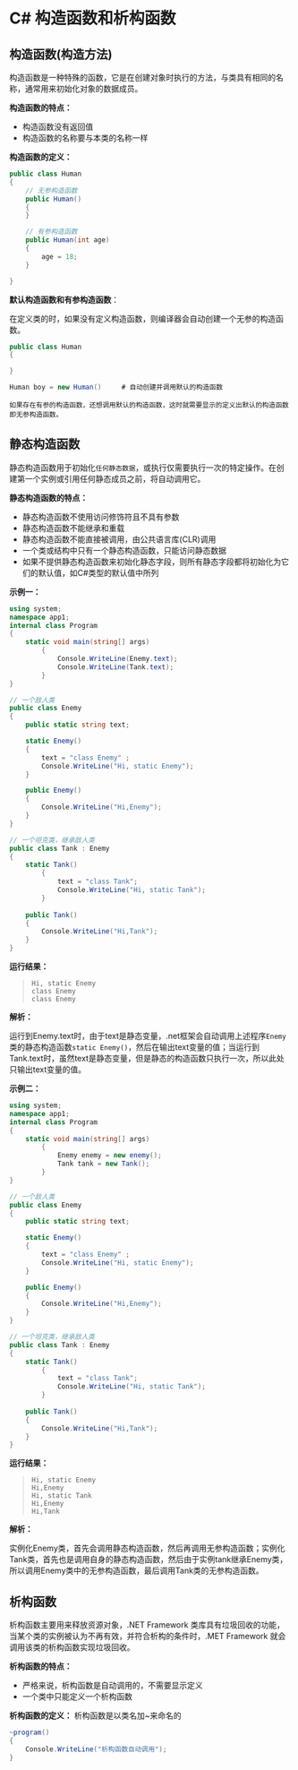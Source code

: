 # C# 构造函数和析构函数

## 构造函数(构造方法)

构造函数是一种特殊的函数，它是在创建对象时执行的方法，与类具有相同的名称，通常用来初始化对象的数据成员。


**构造函数的特点：**

- 构造函数没有返回值
- 构造函数的名称要与本类的名称一样


**构造函数的定义：**

```C#
public class Human
{   
    // 无参构造函数
    public Human()
    {
    }

    // 有参构造函数
    public Human(int age)
    {
        age = 18;
    }

}
```


**默认构造函数和有参构造函数**：

在定义类的时，如果没有定义构造函数，则编译器会自动创建一个无参的构造函数。
```C#
public class Human
{

}

Human boy = new Human()     # 自动创建并调用默认的构造函数
```
`如果存在有参的构造函数，还想调用默认的构造函数，这时就需要显示的定义出默认的构造函数即无参构造函数。`


## 静态构造函数

静态构造函数用于初始化`任何静态数据`，或执行仅需要执行一次的特定操作。在创建第一个实例或引用任何静态成员之前，将自动调用它。


**静态构造函数的特点：**

- 静态构造函数不使用访问修饰符且不具有参数
- 静态构造函数不能继承和重载
- 静态构造函数不能直接被调用，由公共语言库(CLR)调用
- 一个类或结构中只有一个静态构造函数，只能访问静态数据
- 如果不提供静态构造函数来初始化静态字段，则所有静态字段都将初始化为它们的默认值，如C#类型的默认值中所列

**示例一：**

```C#
using system;
namespace app1;
internal class Program
{
    static void main(string[] args)
        {
            Console.WriteLine(Enemy.text);
            Console.WriteLine(Tank.text);
        }
}

// 一个敌人类
public class Enemy
{   
    public static string text;

    static Enemy()
    {   
        text = "class Enemy" ;
        Console.WriteLine("Hi, static Enemy");
    }

    public Enemy()
    {
        Console.WriteLine("Hi,Enemy");
    }
}

// 一个坦克类，继承敌人类
public class Tank : Enemy
{
    static Tank()
        {   
            text = "class Tank";
            Console.WriteLine("Hi, static Tank");
        }
    
    public Tank()
    {
        Console.WriteLine("Hi,Tank");
    }
}
```

**运行结果：**
>     Hi, static Enemy
>     class Enemy
>     class Enemy

**解析：**

运行到Enemy.text时，由于text是静态变量，.net框架会自动调用上述程序`Enemy`类的静态构造函数`static Enemy()`，然后在输出text变量的值；当运行到Tank.text时，虽然text是静态变量，但是静态的构造函数只执行一次，所以此处只输出text变量的值。

**示例二：**

```C#
using system;
namespace app1;
internal class Program
{
    static void main(string[] args)
        {
            Enemy enemy = new enemy();
            Tank tank = new Tank();
        }
}

// 一个敌人类
public class Enemy
{   
    public static string text;

    static Enemy()
    {   
        text = "class Enemy" ;
        Console.WriteLine("Hi, static Enemy");
    }

    public Enemy()
    {
        Console.WriteLine("Hi,Enemy");
    }
}

// 一个坦克类，继承敌人类
public class Tank : Enemy
{
    static Tank()
        {   
            text = "class Tank";
            Console.WriteLine("Hi, static Tank");
        }
    
    public Tank()
    {
        Console.WriteLine("Hi,Tank");
    }
}
```

**运行结果：**
>     Hi, static Enemy
>     Hi,Enemy
>     Hi, static Tank
>     Hi,Enemy
>     Hi,Tank

**解析：**

实例化Enemy类，首先会调用静态构造函数，然后再调用无参构造函数；实例化Tank类，首先也是调用自身的静态构造函数，然后由于实例tank继承Enemy类，所以调用Enemy类中的无参构造函数，最后调用Tank类的无参构造函数。


## 析构函数

析构函数主要用来释放资源对象，.NET Framework 类库具有垃圾回收的功能，当某个类的实例被认为不再有效，并符合析构的条件时，.MET Framework 就会调用该类的析构函数实现垃圾回收。


**析构函数的特点：**

- 严格来说，析构函数是自动调用的，不需要显示定义
- 一个类中只能定义一个析构函数


**析构函数的定义：**
析构函数是以类名加~来命名的
```C#
~program()
{
    Console.WriteLine("析构函数自动调用");
}
```











